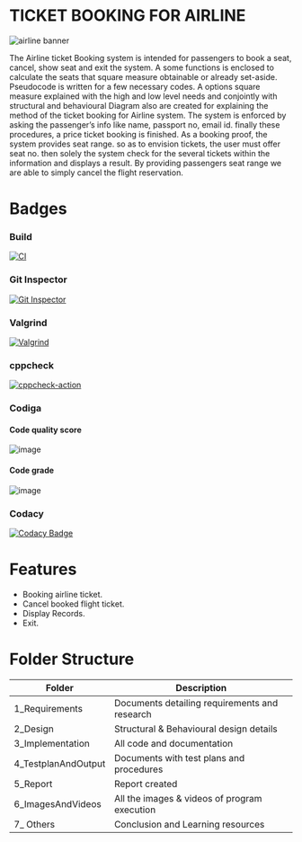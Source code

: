  # TICKET BOOKING FOR AIRLINE                           
   ![airline banner](https://user-images.githubusercontent.com/98866123/153327960-54490e39-7b80-4717-807d-3c4cf8ddf6ac.png)
   
   The Airline ticket Booking system is intended for passengers to book a seat, cancel, show seat and exit the system. A some functions is enclosed to calculate the seats that square measure obtainable or already set-aside. Pseudocode is written for a few necessary codes. A options square measure explained with the high and low level needs and conjointly with structural and behavioural Diagram also are created for explaining the method of the ticket booking for Airline system. The system is enforced by asking the passenger’s info like name, passport no, email id. finally these procedures, a price ticket booking is finished. As a booking proof, the system provides seat range. so as to envision tickets, the user must offer seat no. then solely the system check for the several tickets within the information and displays a result. By providing passengers seat range we are able to simply cancel the flight reservation.
# Badges
### Build
 [![CI](https://github.com/DeepikaR24/M1_TicketBooking-Airline_Utility/actions/workflows/build.yml/badge.svg?branch=main)](https://github.com/DeepikaR24/M1_TicketBooking-Airline_Utility/actions/workflows/build.yml)
### Git Inspector
[![Git Inspector](https://github.com/DeepikaR24/M1_TicketBooking-Airline_Utility/actions/workflows/gitinspector.yml/badge.svg?branch=main)](https://github.com/DeepikaR24/M1_TicketBooking-Airline_Utility/actions/workflows/gitinspector.yml)
### Valgrind
[![Valgrind](https://github.com/DeepikaR24/M1_TicketBooking-Airline_Utility/actions/workflows/codequality.yml/badge.svg)](https://github.com/DeepikaR24/M1_TicketBooking-Airline_Utility/actions/workflows/codequality.yml)
### cppcheck
[![cppcheck-action](https://github.com/DeepikaR24/M1_TicketBooking-Airline_Utility/actions/workflows/cpp.yml/badge.svg)](https://github.com/DeepikaR24/M1_TicketBooking-Airline_Utility/actions/workflows/cpp.yml)
### Codiga
#### Code quality score
![image](https://user-images.githubusercontent.com/98866123/156388532-ecdb08b1-2177-4797-a893-d8096068f321.png)
#### Code grade
![image](https://user-images.githubusercontent.com/98866123/156388794-ae53b908-0ef8-4150-93c9-64537f9584fd.png)


### Codacy
[![Codacy Badge](https://app.codacy.com/project/badge/Grade/72d999f434464f7da06ecc5bb0c3c36b)](https://www.codacy.com/gh/DeepikaR24/M1_TicketBooking-Airline_Utility/dashboard?utm_source=github.com&amp;utm_medium=referral&amp;utm_content=DeepikaR24/M1_TicketBooking-Airline_Utility&amp;utm_campaign=Badge_Grade)
# Features
   * Booking airline ticket.
   * Cancel booked flight ticket.
   * Display Records.
   * Exit.  
   
# Folder Structure
   | Folder               |            	Description                        |
   |----------------------|------------------------------------------------
   | 1_Requirements	      | Documents detailing requirements and research
   | 2_Design             | Structural & Behavioural design details
   | 3_Implementation     |	All code and documentation
   | 4_TestplanAndOutput	 | Documents with test plans and procedures
   | 5_Report             | Report created
   | 6_ImagesAndVideos    | All the images & videos of program execution
   | 7_ Others            | Conclusion and Learning resources
